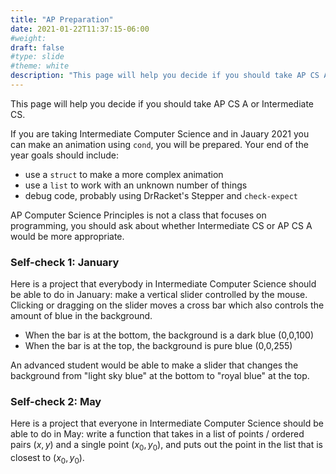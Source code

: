 ```yaml
---
title: "AP Preparation"
date: 2021-01-22T11:37:15-06:00
#weight: 
draft: false
#type: slide
#theme: white
description: "This page will help you decide if you should take AP CS A or Intermediate CS."
---
```


This page will help you decide if you should take AP CS A or
Intermediate CS.

If you are taking Intermediate Computer Science and in Jauary 2021 you
can make an animation using `cond`, you will be prepared. Your end of
the year goals should include:
* use a `struct` to make a more complex animation
* use a `list` to work with an unknown number of things
* debug code, probably using DrRacket's Stepper and `check-expect`

AP Computer Science Principles is not a class that focuses on
programming, you should ask about whether Intermediate CS or AP CS A
would be more appropriate.

### Self-check 1: January

Here is a project that everybody in Intermediate Computer Science should be
able to do in January: make a vertical slider controlled by the
mouse. Clicking or dragging on the slider moves a cross bar which also
controls the amount of blue in the background. 
* When the bar is at the bottom, the background is a dark blue (0,0,100)
* When the bar is at the top, the background is pure blue (0,0,255)

An advanced student would be able to make a slider that changes the
background from "light sky blue" at the bottom to "royal blue" at the top.

### Self-check 2: May

Here is a project that everyone in Intermediate Computer Science
should be able to do in May: write a function that takes in a list of
points / ordered pairs $(x,y)$ and a single point $(x_0,y_0)$, and
puts out the point in the list that is closest to $(x_0,y_0)$.


